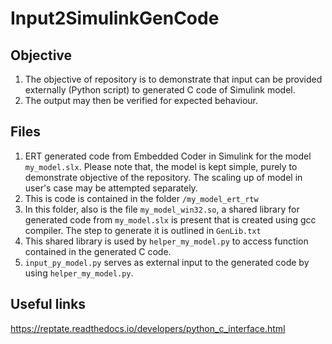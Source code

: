 # Input2SimulinkGenCode

## Objective
1. The objective of repository is to demonstrate that input can be provided externally (Python script) to generated C code of Simulink model. 
2. The output may then be verified for expected behaviour.

## Files
1. ERT generated code from Embedded Coder in Simulink for the model `my_model.slx`. Please note that, the model is kept simple, purely to demonstrate objective of the repository. The scaling up of model in user's case may be attempted separately.
2. This is code is contained in the folder `/my_model_ert_rtw`
3. In this folder, also is the file `my_model_win32.so`, a shared library for generated code from `my_model.slx` is present that is created
using gcc compiler. The step to generate it is outlined in `GenLib.txt`
4. This shared library is used by `helper_my_model.py` to access function contained in the generated C code.
5. `input_py_model.py` serves as external input to the generated code by using `helper_my_model.py`.

## Useful links
https://reptate.readthedocs.io/developers/python_c_interface.html
